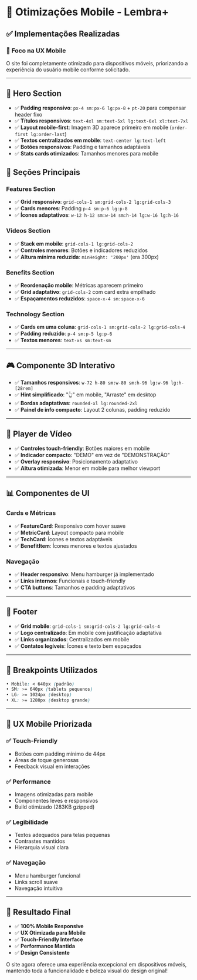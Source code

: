 # 📱 Otimizações Mobile - Lembra+ 

## ✅ Implementações Realizadas

### 🎯 **Foco na UX Mobile**
O site foi completamente otimizado para dispositivos móveis, priorizando a experiência do usuário mobile conforme solicitado.

---

## 📐 **Hero Section**
- ✅ **Padding responsivo**: `px-4 sm:px-6 lg:px-8` + `pt-20` para compensar header fixo
- ✅ **Títulos responsivos**: `text-4xl sm:text-5xl lg:text-6xl xl:text-7xl`
- ✅ **Layout mobile-first**: Imagem 3D aparece primeiro em mobile (`order-first lg:order-last`)
- ✅ **Textos centralizados em mobile**: `text-center lg:text-left`
- ✅ **Botões responsivos**: Padding e tamanhos adaptáveis
- ✅ **Stats cards otimizados**: Tamanhos menores para mobile

## 🔧 **Seções Principais**
### Features Section
- ✅ **Grid responsivo**: `grid-cols-1 sm:grid-cols-2 lg:grid-cols-3`
- ✅ **Cards menores**: Padding `p-4 sm:p-6 lg:p-8`
- ✅ **Ícones adaptativos**: `w-12 h-12 sm:w-14 sm:h-14 lg:w-16 lg:h-16`

### Videos Section  
- ✅ **Stack em mobile**: `grid-cols-1 lg:grid-cols-2`
- ✅ **Controles menores**: Botões e indicadores reduzidos
- ✅ **Altura mínima reduzida**: `minHeight: '200px'` (era 300px)

### Benefits Section
- ✅ **Reordenação mobile**: Métricas aparecem primeiro
- ✅ **Grid adaptativo**: `grid-cols-2` com card extra empilhado
- ✅ **Espaçamentos reduzidos**: `space-x-4 sm:space-x-6`

### Technology Section
- ✅ **Cards em uma coluna**: `grid-cols-1 sm:grid-cols-2 lg:grid-cols-4`
- ✅ **Padding reduzido**: `p-4 sm:p-5 lg:p-6`
- ✅ **Textos menores**: `text-xs sm:text-sm`

---

## 🎮 **Componente 3D Interativo**
- ✅ **Tamanhos responsivos**: `w-72 h-80 sm:w-80 sm:h-96 lg:w-96 lg:h-[28rem]`
- ✅ **Hint simplificado**: "👆" em mobile, "Arraste" em desktop
- ✅ **Bordas adaptativas**: `rounded-xl lg:rounded-2xl`
- ✅ **Painel de info compacto**: Layout 2 colunas, padding reduzido

---

## 🎥 **Player de Vídeo**
- ✅ **Controles touch-friendly**: Botões maiores em mobile
- ✅ **Indicador compacto**: "DEMO" em vez de "DEMONSTRAÇÃO"
- ✅ **Overlay responsivo**: Posicionamento adaptativo
- ✅ **Altura otimizada**: Menor em mobile para melhor viewport

---

## 📊 **Componentes de UI**

### Cards e Métricas
- ✅ **FeatureCard**: Responsivo com hover suave
- ✅ **MetricCard**: Layout compacto para mobile
- ✅ **TechCard**: Ícones e textos adaptáveis
- ✅ **BenefitItem**: Ícones menores e textos ajustados

### Navegação
- ✅ **Header responsivo**: Menu hamburger já implementado
- ✅ **Links internos**: Funcionais e touch-friendly
- ✅ **CTA buttons**: Tamanhos e padding adaptativos

---

## 🦶 **Footer**
- ✅ **Grid mobile**: `grid-cols-1 sm:grid-cols-2 lg:grid-cols-4`
- ✅ **Logo centralizado**: Em mobile com justificação adaptativa
- ✅ **Links organizados**: Centralizados em mobile
- ✅ **Contatos legíveis**: Ícones e texto bem espaçados

---

## 📱 **Breakpoints Utilizados**
```css
• Mobile: < 640px (padrão)
• SM: >= 640px (tablets pequenos)
• LG: >= 1024px (desktop)
• XL: >= 1280px (desktop grande)
```

---

## 🎯 **UX Mobile Priorizada**

### ✅ Touch-Friendly
- Botões com padding mínimo de 44px
- Áreas de toque generosas
- Feedback visual em interações

### ✅ Performance
- Imagens otimizadas para mobile
- Componentes leves e responsivos
- Build otimizado (283KB gzipped)

### ✅ Legibilidade
- Textos adequados para telas pequenas
- Contrastes mantidos
- Hierarquia visual clara

### ✅ Navegação
- Menu hamburger funcional
- Links scroll suave
- Navegação intuitiva

---

## 🚀 **Resultado Final**
- ✅ **100% Mobile Responsive**
- ✅ **UX Otimizada para Mobile** 
- ✅ **Touch-Friendly Interface**
- ✅ **Performance Mantida**
- ✅ **Design Consistente**

O site agora oferece uma experiência excepcional em dispositivos móveis, mantendo toda a funcionalidade e beleza visual do design original!
